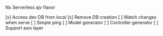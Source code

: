 Nx Serverless ajv flavor

[x] Access dev DB from local
[x] Remove DB creation
[ ] Watch changes when serve
[ ] Simple ping
[ ] Model generator
[ ] Controller generator
[ ] Support aws layer

